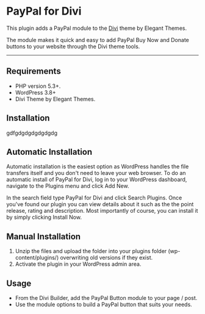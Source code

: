 # PayPal for Divi

This plugin adds a PayPal module to the [Divi](https://www.elegantthemes.com/gallery/divi/) theme by Elegant Themes.  

The module makes it quick and easy to add PayPal Buy Now and Donate buttons to your website through the Divi theme tools.

-----------------------
## Requirements

- PHP version 5.3+.
- WordPress 3.8+
- Divi Theme by Elegant Themes.

## Installation
gdfgdgdgdgdgdgdg

Automatic Installation
-----------------------
Automatic installation is the easiest option as WordPress handles the file transfers itself and you don't need to leave your web browser. To do an automatic install of PayPal for Divi, log in to your WordPress dashboard, navigate to the Plugins menu and click Add New.

In the search field type PayPal for Divi and click Search Plugins. Once you've found our plugin you can view details about it such as the the point release, rating and description. Most importantly of course, you can install it by simply clicking Install Now.

Manual Installation
-----------------------
 1. Unzip the files and upload the folder into your plugins folder (wp-content/plugins/) overwriting old versions if they exist.
 2. Activate the plugin in your WordPress admin area.
 
## Usage

- From the Divi Builder, add the PayPal Button module to your page / post.
- Use the module options to build a PayPal button that suits your needs.	
 
 
 
 
 
 
 
 
 
 
 
 
 